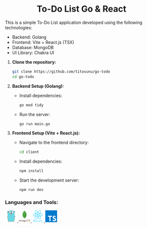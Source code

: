 <h1 align="center">To-Do List Go & React </h1>

<p align="left">
This is a simple To-Do List application developed using the following technologies:

- Backend: Golang
- Frontend: Vite + React.js (TSX)
- Database: MongoDB
- UI Library: Chakra UI

1. **Clone the repository:**

   ```sh
   git clone https://github.com/titosunu/go-todo
   cd go-todo
   ```

2. **Backend Setup (Golang):**
   - Install dependencies:
     ```sh
     go mod tidy
     ```
   - Run the server:
     ```sh
     go run main.go
     ```
3. **Frontend Setup (Vite + React.js):**
   - Navigate to the frontend directory:
     ```sh
     cd client
     ```
   - Install dependencies:
     ```sh
     npm install
     ```
   - Start the development server:
     ```sh
     npm run dev
     ```

</p>

<h3 align="left">Languages and Tools:</h3>
<p align="left"><a href="https://golang.org" target="_blank" rel="noreferrer"> <img src="https://raw.githubusercontent.com/devicons/devicon/master/icons/go/go-original.svg" alt="go" width="40" height="40"/> </a> <a href="https://www.mongodb.com/" target="_blank" rel="noreferrer"> <img src="https://raw.githubusercontent.com/devicons/devicon/master/icons/mongodb/mongodb-original-wordmark.svg" alt="mongodb" width="40" height="40"/> </a><a href="https://reactjs.org/" target="_blank" rel="noreferrer"> <img src="https://raw.githubusercontent.com/devicons/devicon/master/icons/react/react-original-wordmark.svg" alt="react" width="40" height="40"/> </a> <a href="https://www.typescriptlang.org/" target="_blank" rel="noreferrer"> <img src="https://raw.githubusercontent.com/devicons/devicon/master/icons/typescript/typescript-original.svg" alt="typescript" width="40" height="40"/> </a> </p>
